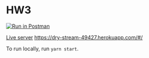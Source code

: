 # HW3
[![Run in Postman](https://run.pstmn.io/button.svg)](https://app.getpostman.com/run-collection/afcee85b69c9d2d36687#?env%5Bhw3%5D=W3sia2V5IjoiSldUIiwidmFsdWUiOiIiLCJlbmFibGVkIjp0cnVlfSx7ImtleSI6Im1vdmllX2lkIiwidmFsdWUiOiIiLCJlbmFibGVkIjp0cnVlfV0=)

[Live server](https://dry-stream-49427.herokuapp.com/#/)
https://dry-stream-49427.herokuapp.com/#/

To run locally, run `yarn start`.

